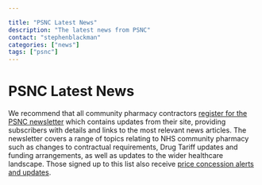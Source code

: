 ```yaml
---

title: "PSNC Latest News"
description: "The latest news from PSNC"
contact: "stephenblackman"
categories: ["news"]
tags: ["psnc"]
---
```


# PSNC Latest News

We recommend that all community pharmacy contractors [register for the PSNC newsletter](https://psnc.org.uk/latest-news/email-sign-up/) 
which contains updates from their site, providing subscribers with details and links to the most relevant news articles. The newsletter 
covers a range of topics relating to NHS community pharmacy such as changes to contractual requirements, Drug Tariff updates and funding 
arrangements, as well as updates to the wider healthcare landscape. Those signed up to this list also receive [price concession alerts 
and updates](https://psnc.org.uk/dispensing-supply/supply-chain/generic-shortages/).

<script src="//rss.bloople.net/?url=https%3A%2F%2Fpsnc.org.uk%2Ffeed%2F%3Fpost_type%3Dour-latest-news&limit=20&showtitle=false&type=js"></script>
